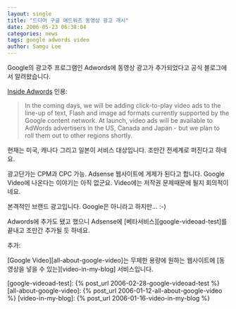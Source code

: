 ```yaml
---
layout: single
title: "드디어 구글 애드워즈 동영상 광고 개시"
date: 2006-05-23 06:38:04
categories: news
tags: google adwords video
author: Samgu Lee
---
```


Google의 광고주 프로그램인 Adwords에 동영상 광고가 추가되었다고 공식 블로그에서 알려왔습니다.

[Inside Adwords](http://adwords.blogspot.com/2006/05/click-to-play-video-ads-for-adwords.html) 인용:

> In the coming days, we will be adding click-to-play video ads to the line-up of text, Flash and image ad formats currently supported by the Google content network. At launch, video ads will be available to AdWords advertisers in the US, Canada and Japan - but we plan to roll them out to other regions shortly.

현재는 미국, 캐나다 그리고 일본이 서비스 대상입니다. 조만간 전세계로 퍼진다고 하네요.

광고단가는 CPM과 CPC 가능. Adsense 웹사이트에 게제가 된다고 합니다. Google Video에 나온다는 이야기는 아직 없군요. Video에는 저작권 문제때문에 될지 회의적이네요.

본격적인 브랜드 광고입니다. Google은 아니라고 하지만... :-)

Adwords에 추가도 됐고 했으니 Adsense에 [베타서비스][google-videoad-test]를 끝내고 조만간 추가될 듯 하네요.

추가:

[Google Video][all-about-google-video]는 무제한 용량에 원하는 웹사이트에 [동영상을 넣을 수 있는][video-in-my-blog] 서비스입니다.

[google-videoad-test]: {% post_url 2006-02-28-google-videoad-test %}
[all-about-google-video]: {% post_url 2006-01-12-all-about-google-video %}
[video-in-my-blog]: {% post_url 2006-01-16-video-in-my-blog %}
